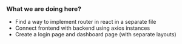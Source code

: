 ### What we are doing here?
- Find a way to implement router in react in a separate file
- Connect frontend with backend using axios instances
- Create a login page and dashboard page (with separate layouts)